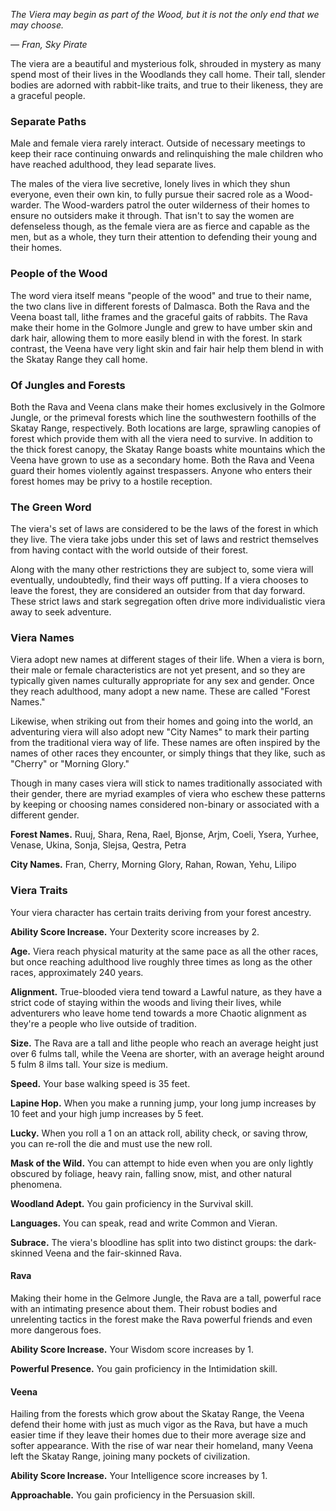 *The Viera may begin as part of the Wood, but it is not the only end that we may choose.*

*&mdash; Fran, Sky Pirate*

The viera are a beautiful and mysterious folk, shrouded in mystery as many spend most of their lives in the Woodlands they call home. Their tall, slender bodies are adorned with rabbit-like traits, and true to their likeness, they are a graceful people.

### Separate Paths
Male and female viera rarely interact. Outside of necessary meetings to keep their race continuing onwards and relinquishing the male children who have reached adulthood, they lead separate lives. 

The males of the viera live secretive, lonely lives in which they shun everyone, even their own kin, to fully pursue their sacred role as a Wood-warder. The Wood-warders patrol the outer wilderness of their homes to ensure no outsiders make it through. That isn't to say the women are defenseless though, as the female viera are as fierce and capable as the men, but as a whole, they turn their attention to defending their young and their homes.

### People of the Wood
The word viera itself means "people of the wood" and true to their name, the two clans live in different forests of Dalmasca. Both the Rava and the Veena boast tall, lithe frames and the graceful gaits of rabbits. The Rava make their home in the Golmore Jungle and grew to have umber skin and dark hair, allowing them to more easily blend in with the forest. In stark contrast, the Veena have very light skin and fair hair help them blend in with the Skatay Range they call home.

### Of Jungles and Forests
Both the Rava and Veena clans make their homes exclusively in the Golmore Jungle, or the primeval forests which line the southwestern foothills of the Skatay Range, respectively. Both locations are large, sprawling canopies of forest which provide them with all the viera need to survive. In addition to the thick forest canopy, the Skatay Range boasts white mountains which the Veena have grown to use as a secondary home. Both the Rava and Veena guard their homes violently against trespassers. Anyone who enters their forest homes may be privy to a hostile reception.

### The Green Word
The viera's set of laws are considered to be the laws of the forest in which they live. The viera take jobs under this set of laws and restrict themselves from having contact with the world outside of their forest. 

Along with the many other restrictions they are subject to, some viera will eventually, undoubtedly, find their ways off putting. If a viera chooses to leave the forest, they are considered an outsider from that day forward. These strict laws and stark segregation often drive more individualistic viera away to seek adventure.

### Viera Names
Viera adopt new names at different stages of their life. When a viera is born, their male or female characteristics are not yet present, and so they are typically given names culturally appropriate for any sex and gender. Once they reach adulthood, many adopt a new name. These are called "Forest Names."

Likewise, when striking out from their homes and going into the world, an adventuring viera will also adopt new "City Names" to mark their parting from the traditional viera way of life. These names are often inspired by the names of other races they encounter, or simply things that they like, such as "Cherry" or "Morning Glory." 

Though in many cases viera will stick to names traditionally associated with their gender, there are myriad examples of viera who eschew these patterns by keeping or choosing names considered non-binary or associated with a different gender.

**Forest Names.** Ruuj, Shara, Rena, Rael, Bjonse, Arjm, Coeli, Ysera, Yurhee, Venase, Ukina, Sonja, Slejsa, Qestra, Petra

**City Names.** Fran, Cherry, Morning Glory, Rahan, Rowan, Yehu, Lilipo

### Viera Traits
Your viera character has certain traits deriving from your forest ancestry.

**Ability Score Increase.** Your Dexterity score increases by 2.

**Age.** Viera reach physical maturity at the same pace as all the other races, but once reaching adulthood live roughly three times as long as the other races, approximately 240 years. 

**Alignment.** True-blooded viera tend toward a Lawful nature, as they have a strict code of staying within the woods and living their lives, while adventurers who leave home tend towards a more Chaotic alignment as they're a people who live outside of tradition.

**Size.** The Rava are a tall and lithe people who reach an average height just over 6 fulms tall, while the Veena are shorter, with an average height around 5 fulm 8 ilms tall. Your size is medium.

**Speed.** Your base walking speed is 35 feet.

**Lapine Hop.** When you make a running jump, your long jump increases by 10 feet and your high jump increases by 5 feet.

**Lucky.** When you roll a 1 on an attack roll, ability check, or saving throw, you can re-roll the die and must use the new roll.

**Mask of the Wild.** You can attempt to hide even when you are only lightly obscured by foliage, heavy rain, falling snow, mist, and other natural phenomena.

**Woodland Adept.** You gain proficiency in the Survival skill.

**Languages.** You can speak, read and write Common and Vieran. 

**Subrace.** The viera's bloodline has split into two distinct groups: the dark-skinned Veena and the fair-skinned Rava. 

#### Rava
Making their home in the Gelmore Jungle, the Rava are a tall, powerful race with an intimating presence about them. Their robust bodies and unrelenting tactics in the forest make the Rava powerful friends and even more dangerous foes. 

**Ability Score Increase.** Your Wisdom score increases by 1. 

**Powerful Presence.** You gain proficiency in the Intimidation skill.

#### Veena
Hailing from the forests which grow about the Skatay Range, the Veena defend their home with just as much vigor as the Rava, but have a much easier time if they leave their homes due to their more average size and softer appearance. With the rise of war near their homeland, many Veena left the Skatay Range, joining many pockets of civilization.

**Ability Score Increase.** Your Intelligence score increases by 1. 

**Approachable.** You gain proficiency in the Persuasion skill.